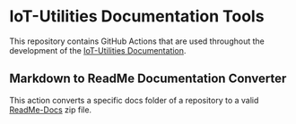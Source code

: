 # IoT-Utilities Documentation Tools

This repository contains GitHub Actions that are used throughout the development of the [IoT-Utilities Documentation](https://github.com/FluegelsApps/iot-utilities).

## Markdown to ReadMe Documentation Converter

This action converts a specific docs folder of a repository to a valid [ReadMe-Docs](https://docs.readme.com/docs/importing-documentation) zip file.